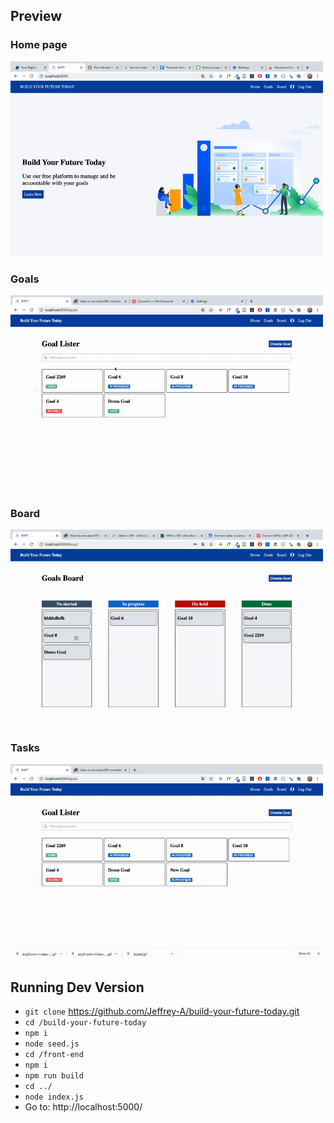 ## Preview

### Home page
<img width='500' src='preview/home.gif' />

### Goals
<img width='500' src='preview/goals.gif' />

### Board
<img width='500' src='preview/board.gif' />

### Tasks
<img width='500' src='preview/task.gif' />


## Running Dev Version

- `git clone` https://github.com/Jeffrey-A/build-your-future-today.git
- `cd /build-your-future-today`
- `npm i`
- `node seed.js`
- `cd /front-end`
- `npm i`
- `npm run build`
- `cd ../`
- `node index.js`
- Go to: http://localhost:5000/

